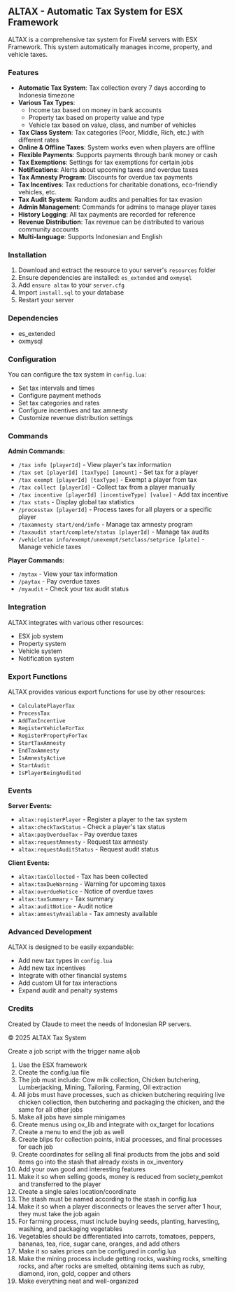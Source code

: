 ## ALTAX - Automatic Tax System for ESX Framework

ALTAX is a comprehensive tax system for FiveM servers with ESX Framework. This system automatically manages income, property, and vehicle taxes.

### Features

- **Automatic Tax System**: Tax collection every 7 days according to Indonesia timezone
- **Various Tax Types**:
  - Income tax based on money in bank accounts
  - Property tax based on property value and type
  - Vehicle tax based on value, class, and number of vehicles
- **Tax Class System**: Tax categories (Poor, Middle, Rich, etc.) with different rates
- **Online & Offline Taxes**: System works even when players are offline
- **Flexible Payments**: Supports payments through bank money or cash
- **Tax Exemptions**: Settings for tax exemptions for certain jobs
- **Notifications**: Alerts about upcoming taxes and overdue taxes
- **Tax Amnesty Program**: Discounts for overdue tax payments
- **Tax Incentives**: Tax reductions for charitable donations, eco-friendly vehicles, etc.
- **Tax Audit System**: Random audits and penalties for tax evasion
- **Admin Management**: Commands for admins to manage player taxes
- **History Logging**: All tax payments are recorded for reference
- **Revenue Distribution**: Tax revenue can be distributed to various community accounts
- **Multi-language**: Supports Indonesian and English

### Installation

1. Download and extract the resource to your server's `resources` folder
2. Ensure dependencies are installed: `es_extended` and `oxmysql`
3. Add `ensure altax` to your `server.cfg`
4. Import `install.sql` to your database
5. Restart your server

### Dependencies

- es_extended
- oxmysql

### Configuration

You can configure the tax system in `config.lua`:

- Set tax intervals and times
- Configure payment methods
- Set tax categories and rates
- Configure incentives and tax amnesty
- Customize revenue distribution settings

### Commands

**Admin Commands:**
- `/tax info [playerId]` - View player's tax information
- `/tax set [playerId] [taxType] [amount]` - Set tax for a player
- `/tax exempt [playerId] [taxType]` - Exempt a player from tax
- `/tax collect [playerId]` - Collect tax from a player manually
- `/tax incentive [playerId] [incentiveType] [value]` - Add tax incentive
- `/tax stats` - Display global tax statistics
- `/processtax [playerId]` - Process taxes for all players or a specific player
- `/taxamnesty start/end/info` - Manage tax amnesty program
- `/taxaudit start/complete/status [playerId]` - Manage tax audits
- `/vehicletax info/exempt/unexempt/setclass/setprice [plate]` - Manage vehicle taxes

**Player Commands:**
- `/mytax` - View your tax information
- `/paytax` - Pay overdue taxes
- `/myaudit` - Check your tax audit status

### Integration

ALTAX integrates with various other resources:
- ESX job system
- Property system
- Vehicle system
- Notification system

### Export Functions

ALTAX provides various export functions for use by other resources:
- `CalculatePlayerTax`
- `ProcessTax`
- `AddTaxIncentive`
- `RegisterVehicleForTax`
- `RegisterPropertyForTax`
- `StartTaxAmnesty`
- `EndTaxAmnesty`
- `IsAmnestyActive`
- `StartAudit`
- `IsPlayerBeingAudited`

### Events

**Server Events:**
- `altax:registerPlayer` - Register a player to the tax system
- `altax:checkTaxStatus` - Check a player's tax status
- `altax:payOverdueTax` - Pay overdue taxes
- `altax:requestAmnesty` - Request tax amnesty
- `altax:requestAuditStatus` - Request audit status

**Client Events:**
- `altax:taxCollected` - Tax has been collected
- `altax:taxDueWarning` - Warning for upcoming taxes
- `altax:overdueNotice` - Notice of overdue taxes
- `altax:taxSummary` - Tax summary
- `altax:auditNotice` - Audit notice
- `altax:amnestyAvailable` - Tax amnesty available

### Advanced Development

ALTAX is designed to be easily expandable:
- Add new tax types in `config.lua`
- Add new tax incentives
- Integrate with other financial systems
- Add custom UI for tax interactions
- Expand audit and penalty systems

### Credits

Created by Claude to meet the needs of Indonesian RP servers.

© 2025 ALTAX Tax System





Create a job script with the trigger name aljob
1. Use the ESX framework
2. Create the config.lua file
3. The job must include: Cow milk collection, Chicken butchering, Lumberjacking, Mining, Tailoring, Farming, Oil extraction
4. All jobs must have processes, such as chicken butchering requiring live chicken collection, then butchering and packaging the chicken, and the same for all other jobs
5. Make all jobs have simple minigames
6. Create menus using ox_lib and integrate with ox_target for locations
7. Create a menu to end the job as well
8. Create blips for collection points, initial processes, and final processes for each job
9. Create coordinates for selling all final products from the jobs and sold items go into the stash that already exists in ox_inventory
10. Add your own good and interesting features
11. Make it so when selling goods, money is reduced from society_pemkot and transferred to the player
12. Create a single sales location/coordinate
13. The stash must be named according to the stash in config.lua
14. Make it so when a player disconnects or leaves the server after 1 hour, they must take the job again
15. For farming process, must include buying seeds, planting, harvesting, washing, and packaging vegetables
16. Vegetables should be differentiated into carrots, tomatoes, peppers, bananas, tea, rice, sugar cane, oranges, and add others
17. Make it so sales prices can be configured in config.lua
18. Make the mining process include getting rocks, washing rocks, smelting rocks, and after rocks are smelted, obtaining items such as ruby, diamond, iron, gold, copper and others
19. Make everything neat and well-organized